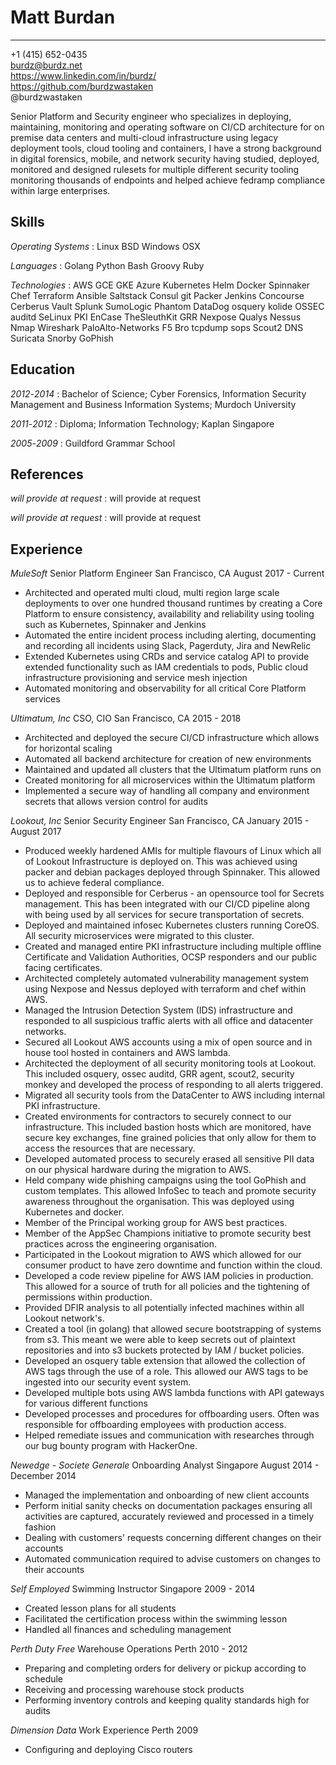 Matt Burdan
===========

-----------------------------------------------  
+1 (415) 652-0435  
burdz@burdz.net  
https://www.linkedin.com/in/burdz/  
https://github.com/burdzwastaken  
@burdzwastaken  

Senior Platform and Security engineer who specializes in deploying, maintaining, monitoring and operating software on CI/CD architecture for on premise data centers and multi-cloud infrastructure using legacy deployment tools, cloud tooling and containers, I have a strong background in digital forensics, mobile, and network security having studied, deployed, monitored and designed rulesets for multiple different security tooling monitoring thousands of endpoints and helped achieve fedramp compliance within large enterprises.

Skills
------

*Operating Systems*
: Linux BSD Windows OSX

*Languages*
: Golang Python Bash Groovy Ruby

*Technologies*
: AWS GCE GKE Azure Kubernetes Helm Docker Spinnaker Chef Terraform Ansible Saltstack Consul git Packer Jenkins Concourse Cerberus Vault Splunk SumoLogic Phantom DataDog osquery kolide OSSEC auditd SeLinux PKI EnCase TheSleuthKit GRR Nexpose Qualys Nessus Nmap Wireshark PaloAlto-Networks F5 Bro tcpdump sops Scout2 DNS Suricata Snorby GoPhish


Education
------

*2012*-*2014*
: Bachelor of Science; Cyber Forensics, Information Security Management and Business Information Systems; Murdoch University

*2011*-*2012*
: Diploma; Information Technology; Kaplan Singapore

*2005*-*2009*
: Guildford Grammar School


References
------

*will provide at request*
: will provide at request

*will provide at request*
: will provide at request


Experience
------

*MuleSoft*
Senior Platform Engineer
San Francisco, CA
August 2017 - Current

 * Architected and operated multi cloud, multi region large scale deployments to over one hundred thousand runtimes by creating a Core Platform to ensure consistency, availability and reliability using tooling such as Kubernetes, Spinnaker and Jenkins
 * Automated the entire incident process including alerting, documenting and recording all incidents using Slack, Pagerduty, Jira and NewRelic
 * Extended Kubernetes using CRDs and service catalog API to provide extended functionality such as IAM credentials to pods, Public cloud infrastructure provisioning and service mesh injection
 * Automated monitoring and observability for all critical Core Platform services

*Ultimatum, Inc*
CSO, CIO
San Francisco, CA
2015 - 2018

 * Architected and deployed the secure CI/CD infrastructure which allows for horizontal scaling
 * Automated all backend architecture for creation of new environments
 * Maintained and updated all clusters that the Ultimatum platform runs on
 * Created monitoring for all microservices within the Ultimatum platform
 * Implemented a secure way of handling all company and environment secrets that allows version control for audits

*Lookout, Inc*
Senior Security Engineer
San Francisco, CA
January 2015 - August 2017

 * Produced weekly hardened AMIs for multiple flavours of Linux which all of Lookout Infrastructure is deployed on. This was achieved using packer and debian packages deployed through Spinnaker. This allowed us to achieve federal compliance.
 * Deployed and responsible for Cerberus - an opensource tool for Secrets management. This has been integrated with our CI/CD pipeline along with being used by all services for secure transportation of secrets.
 * Deployed and maintained infosec Kubernetes clusters running CoreOS. All security microservices were migrated to this cluster.
 * Created and managed entire PKI infrastructure including multiple offline Certificate and Validation Authorities, OCSP responders and our public facing certificates.
 * Architected completely automated vulnerability management system using Nexpose and Nessus deployed with terraform and chef within AWS.
 * Managed the Intrusion Detection System (IDS) infrastructure and responded to all suspicious traffic alerts with all office and datacenter networks.
 * Secured all Lookout AWS accounts using a mix of open source and in house tool hosted in containers and AWS lambda.
 * Architected the deployment of all security monitoring tools at Lookout. This included osquery, ossec auditd, GRR agent, scout2, security monkey and developed the process of responding to all alerts triggered.
 * Migrated all security tools from the DataCenter to AWS including internal PKI infrastructure. 
 * Created environments for contractors to securely connect to our infrastructure. This included bastion hosts which are monitored, have secure key exchanges, fine grained policies that only allow for them to access the resources that are necessary.
 * Developed automated process to securely erased all sensitive PII data on our physical hardware during the migration to AWS.
 * Held company wide phishing campaigns using the tool GoPhish and custom templates. This allowed InfoSec to teach and promote security awareness throughout the organisation. This was deployed using Kubernetes and docker.
 * Member of the Principal working group for AWS best practices.
 * Member of the AppSec Champions initiative to promote security best practices across the engineering organisation.
 * Participated in the Lookout migration to AWS which allowed for our consumer product to have zero downtime and function within the cloud.
 * Developed a code review pipeline for AWS IAM policies in production. This allowed for a source of truth for all policies and the tightening of permissions within production.
 * Provided DFIR analysis to all potentially infected machines within all Lookout network's.
 * Created a tool (in golang) that allowed secure bootstrapping of systems from s3. This meant we were able to keep secrets out of plaintext repositories and into s3 buckets protected by IAM / bucket policies.
 * Developed an osquery table extension that allowed the collection of AWS tags through the use of a role. This allowed our AWS tags to be ingested into our security event system.
 * Developed multiple bots using AWS lambda functions with API gateways for various different functions
 * Developed processes and procedures for offboarding users. Often was responsible for offboarding employees with production access.
 * Helped remediate issues and communication with researches through our bug bounty program with HackerOne.

*Newedge - Societe Generale*
Onboarding Analyst
Singapore
August 2014 - December 2014

 * Managed the implementation and onboarding of new client accounts
 * Perform initial sanity checks on documentation packages ensuring all activities are captured, accurately reviewed and processed in a timely fashion
 * Dealing with customers' requests concerning different changes on their accounts
 * Automated communication required to advise customers on changes to their accounts

*Self Employed*
Swimming Instructor
Singapore
2009 - 2014

 * Created lesson plans for all students
 * Facilitated the certification process within the swimming lesson
 * Handled all finances and scheduling management

*Perth Duty Free*
Warehouse Operations
Perth
2010 - 2012

 * Preparing and completing orders for delivery or pickup according to schedule
 * Receiving and processing warehouse stock products
 * Performing inventory controls and keeping quality standards high for audits

*Dimension Data*
Work Experience
Perth
2009

 * Configuring and deploying Cisco routers

